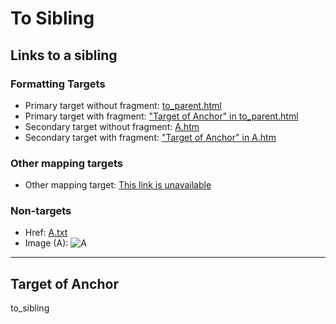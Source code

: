 # To Sibling

## Links to a sibling

### Formatting Targets

* Primary target without fragment: [to_parent.html](../a/to_parent.md)
* Primary target with fragment: ["Target of Anchor" in to_parent.html](../a/to_parent.md#target-of-anchor)
* Secondary target without fragment: [A.htm](../a/A.markdown)
* Secondary target with fragment: ["Target of Anchor" in A.htm](../a/A.markdown#target-of-anchor)

### Other mapping targets

* Other mapping target: [This link is unavailable](../a/A.yaml)

### Non-targets

* Href: [A.txt](../a/A.txt)
* Image (A): ![A](../a/A.png)


---

## Target of Anchor

to_sibling